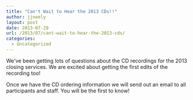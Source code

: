 ```yaml
---
title: "Can't Wait to Hear the 2013 CDs!!"
author: jjneely
layout: post
date: 2013-07-29
url: /2013/07/cant-wait-to-hear-the-2013-cds/
categories:
  - Uncategorized
---
```

We've been getting lots of questions about the CD recordings for the 2013
closing services. We are excited about getting the first edits of the recording
too!

Once we have the CD ordering information we will send out an email to all
participants and staff. You will be the first to know!
